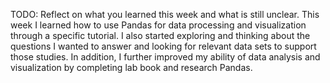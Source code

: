TODO: Reflect on what you learned this week and what is still unclear.
This week I learned how to use Pandas for data processing and visualization through a specific tutorial. I also started exploring and thinking about the questions I wanted to answer and looking for relevant data sets to support those studies. In addition, I further improved my ability of data analysis and visualization by completing lab book and research Pandas.
